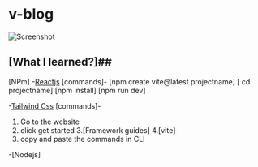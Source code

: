 # v-blog #

![Screenshot](https://vercel.com/4441b7dc-9c3e-4025-b871-10c92c3ac61a)

## [What I learned?]##
[NPm]
-[Reactjs](https://react.dev/)
 [commands]-
 [npm create vite@latest projectname]
 [ cd projectname]
  [npm install]
 [npm run dev]
 
-[Tailwind Css](https://tailwindcss.com/)
  [commands]-
  1. Go to the website
  2. click get started
  3.[Framework guides]
  4.[vite]
  5. copy and paste the commands in CLI
  
-[Nodejs]
